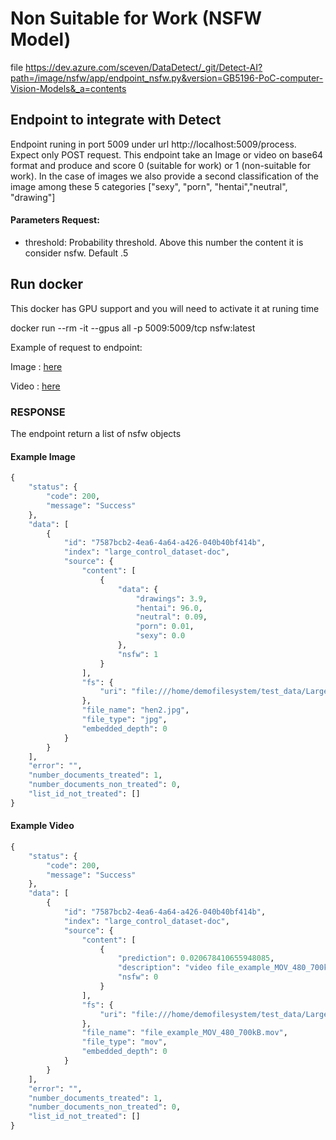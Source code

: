 # Non Suitable for Work (NSFW Model) 

file https://dev.azure.com/sceven/DataDetect/_git/Detect-AI?path=/image/nsfw/app/endpoint_nsfw.py&version=GB5196-PoC-computer-Vision-Models&_a=contents

## Endpoint to integrate with Detect

Endpoint runing in port 5009 under url http://localhost:5009/process. Expect only POST request. This endpoint take an Image or video on base64 format and produce and score 0 (suitable for work) or 1 (non-suitable for work). In the case of images we also provide a second classification of the image among these 5 categories ["sexy", "porn", "hentai","neutral", "drawing"]

#### Parameters Request:

- threshold: Probability threshold. Above this number the content it is consider nsfw. Default .5

## Run docker

This docker has GPU support and you will need to activate it at runing time

docker run --rm -it --gpus all -p 5009:5009/tcp nsfw:latest


Example of request to endpoint:

Image : [here](../tests/dummy_data/test_nsfw/image_jpg.json) 

Video : [here](../tests/dummy_data/test_nsfw/video_mov.json) 

### RESPONSE

The endpoint return a list of nsfw objects

#### Example Image

```python
{
    "status": {
        "code": 200,
        "message": "Success"
    },
    "data": [
        {
            "id": "7587bcb2-4ea6-4a64-a426-040b40bf414b",
            "index": "large_control_dataset-doc",
            "source": {
                "content": [
                    {
                        "data": {
                            "drawings": 3.9,
                            "hentai": 96.0,
                            "neutral": 0.09,
                            "porn": 0.01,
                            "sexy": 0.0
                        },
                        "nsfw": 1
                    }
                ],
                "fs": {
                    "uri": "file:///home/demofilesystem/test_data/Large%20Control%20DataSet/Office%20Files%20and%20Documents/images/hen2.jpg"
                },
                "file_name": "hen2.jpg",
                "file_type": "jpg",
                "embedded_depth": 0
            }
        }
    ],
    "error": "",
    "number_documents_treated": 1,
    "number_documents_non_treated": 0,
    "list_id_not_treated": []
}
```
#### Example Video

```python
{
    "status": {
        "code": 200,
        "message": "Success"
    },
    "data": [
        {
            "id": "7587bcb2-4ea6-4a64-a426-040b40bf414b",
            "index": "large_control_dataset-doc",
            "source": {
                "content": [
                    {
                        "prediction": 0.020678410655948085,
                        "description": "video file_example_MOV_480_700kB.mov is Suitable for Work with a score of 0.020678410655948085",
                        "nsfw": 0
                    }
                ],
                "fs": {
                    "uri": "file:///home/demofilesystem/test_data/Large%20Control%20DataSet/Office%20Files%20and%20Documents/DOC/file_example_MOV_480_700kB.mov"
                },
                "file_name": "file_example_MOV_480_700kB.mov",
                "file_type": "mov",
                "embedded_depth": 0
            }
        }
    ],
    "error": "",
    "number_documents_treated": 1,
    "number_documents_non_treated": 0,
    "list_id_not_treated": []
}
```